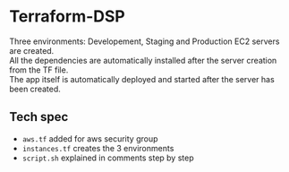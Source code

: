 # Terraform-DSP

Three environments: Developement, Staging and Production EC2 servers are created. <br>
All the dependencies are automatically installed after the server creation from the TF file. <br>
The app itself is automatically deployed and started after the server has been created.

## Tech spec

  - `aws.tf` added for aws security group
  - `instances.tf` creates the 3 environments
  - `script.sh` explained in comments step by step
